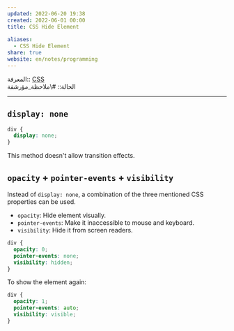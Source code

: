 ```yaml
---  
updated: 2022-06-20 19:38  
created: 2022-06-01 00:00  
title: CSS Hide Element  
  
aliases:  
  - CSS Hide Element  
share: true  
website: en/notes/programming  
---  
```

  
المعرفة:: [CSS](CSS)  
الحالة:: #\ملاحظة_مؤرشفة  
  
---  
  
## `display: none`  
  
```css  
div {  
  display: none;  
}  
```  
  
This method doesn't allow transition effects.  
  
## `opacity` + `pointer-events` + `visibility`  
  
Instead of `display: none`, a combination of the three mentioned CSS properties can be used.  
  
- `opacity`: Hide element visually.  
- `pointer-events`: Make it inaccessible to mouse and keyboard.  
- `visibility`: Hide it from screen readers.  
  
```css  
div {  
  opacity: 0;  
  pointer-events: none;  
  visibility: hidden;  
}  
```  
  
To show the element again:  
  
```css  
div {  
  opacity: 1;  
  pointer-events: auto;  
  visibility: visible;  
}  
```  

